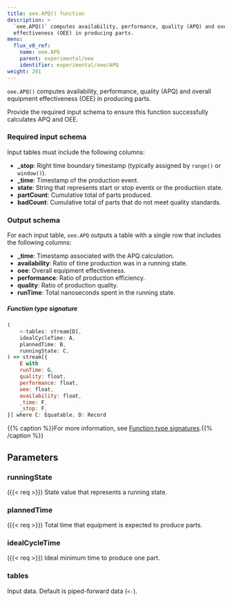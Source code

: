 ```yaml
---
title: oee.APQ() function
description: >
  `oee.APQ()` computes availability, performance, quality (APQ) and overall equipment
  effectiveness (OEE) in producing parts.
menu:
  flux_v0_ref:
    name: oee.APQ
    parent: experimental/oee
    identifier: experimental/oee/APQ
weight: 201
---
```


<!------------------------------------------------------------------------------

IMPORTANT: This page was generated from comments in the Flux source code. Any
edits made directly to this page will be overwritten the next time the
documentation is generated. 

To make updates to this documentation, update the function comments above the
function definition in the Flux source code:

https://github.com/influxdata/flux/blob/master/stdlib/experimental/oee/oee.flux#L210-L217

Contributing to Flux: https://github.com/influxdata/flux#contributing
Fluxdoc syntax: https://github.com/influxdata/flux/blob/master/docs/fluxdoc.md

------------------------------------------------------------------------------->

`oee.APQ()` computes availability, performance, quality (APQ) and overall equipment
effectiveness (OEE) in producing parts.

Provide the required input schema to ensure this function successfully calculates APQ and OEE.

### Required input schema
Input tables must include the following columns:

- **_stop**: Right time boundary timestamp (typically assigned by `range()` or `window()`).
- **_time**: Timestamp of the production event.
- **state**: String that represents start or stop events or the production state.
- **partCount**: Cumulative total of parts produced.
- **badCount**: Cumulative total of parts that do not meet quality standards.

### Output schema
For each input table, `oee.APQ` outputs a table with a single row that includes the following columns:

- **_time**: Timestamp associated with the APQ calculation.
- **availability**: Ratio of time production was in a running state.
- **oee**: Overall equipment effectiveness.
- **performance**: Ratio of production efficiency.
- **quality**: Ratio of production quality.
- **runTime**: Total nanoseconds spent in the running state.

##### Function type signature

```js
(
    <-tables: stream[D],
    idealCycleTime: A,
    plannedTime: B,
    runningState: C,
) => stream[{
    E with
    runTime: G,
    quality: float,
    performance: float,
    oee: float,
    availability: float,
    _time: F,
    _stop: F,
}] where C: Equatable, D: Record
```

{{% caption %}}For more information, see [Function type signatures](/flux/v0/function-type-signatures/).{{% /caption %}}

## Parameters

### runningState
({{< req >}})
State value that represents a running state.



### plannedTime
({{< req >}})
Total time that equipment is expected to produce parts.



### idealCycleTime
({{< req >}})
Ideal minimum time to produce one part.



### tables

Input data. Default is piped-forward data (`<-`).



